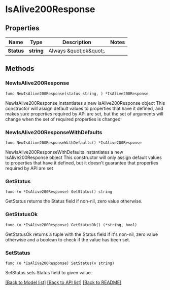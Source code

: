 # IsAlive200Response

## Properties

Name | Type | Description | Notes
------------ | ------------- | ------------- | -------------
**Status** | **string** | Always \&quot;ok\&quot;. | 

## Methods

### NewIsAlive200Response

`func NewIsAlive200Response(status string, ) *IsAlive200Response`

NewIsAlive200Response instantiates a new IsAlive200Response object
This constructor will assign default values to properties that have it defined,
and makes sure properties required by API are set, but the set of arguments
will change when the set of required properties is changed

### NewIsAlive200ResponseWithDefaults

`func NewIsAlive200ResponseWithDefaults() *IsAlive200Response`

NewIsAlive200ResponseWithDefaults instantiates a new IsAlive200Response object
This constructor will only assign default values to properties that have it defined,
but it doesn't guarantee that properties required by API are set

### GetStatus

`func (o *IsAlive200Response) GetStatus() string`

GetStatus returns the Status field if non-nil, zero value otherwise.

### GetStatusOk

`func (o *IsAlive200Response) GetStatusOk() (*string, bool)`

GetStatusOk returns a tuple with the Status field if it's non-nil, zero value otherwise
and a boolean to check if the value has been set.

### SetStatus

`func (o *IsAlive200Response) SetStatus(v string)`

SetStatus sets Status field to given value.



[[Back to Model list]](../README.md#documentation-for-models) [[Back to API list]](../README.md#documentation-for-api-endpoints) [[Back to README]](../README.md)


